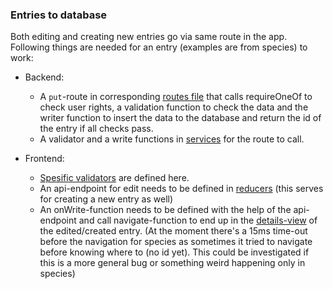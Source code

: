 ### Entries to database

Both editing and creating new entries go via same route in the app. Following things are needed for an entry (examples are from species) to work:

  - Backend:
    - A `put`-route in corresponding [routes file](../backend/src/routes/species.ts) that calls requireOneOf to check user rights, a validation function to check the data and the writer function to insert the data to the database and return the id of the entry if all checks pass.
    - A validator and a write functions in [services](../backend/src/services/species.ts) for the route to call.
  
  - Frontend:
    - [Spesific validators](../frontend/src/validators/species.ts) are defined here.
    - An api-endpoint for edit needs to be defined in [reducers](../frontend/src/redux/speciesReducer.ts) (this serves for creating a new entry as well)
    - An onWrite-function needs to be defined with the help of the api-endpoint and call navigate-function to end up in the [details-view](../frontend/src/components/Species/SpeciesDetails.tsx) of the edited/created entry. (At the moment there's a 15ms time-out before the navigation for species as sometimes it tried to navigate before knowing where to (no id yet). This could be investigated if this is a more general bug or something weird happening only in species)